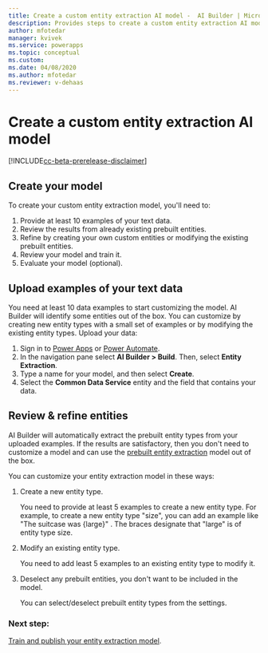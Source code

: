 ```yaml
---
title: Create a custom entity extraction AI model -  AI Builder | Microsoft Docs
description: Provides steps to create a custom entity extraction AI model in AI Builder.
author: mfotedar
manager: kvivek
ms.service: powerapps
ms.topic: conceptual
ms.custom: 
ms.date: 04/08/2020
ms.author: mfotedar
ms.reviewer: v-dehaas
---
```


# Create a custom entity extraction AI model 

[!INCLUDE[cc-beta-prerelease-disclaimer](./includes/cc-beta-prerelease-disclaimer.md)]

## Create your model

To create your custom entity extraction model, you'll need to:

1. Provide at least 10 examples of your text data.
1. Review the results from already existing prebuilt entities.
1. Refine by creating your own custom entities or modifying the existing prebuilt entities.
1. Review your model and train it.
1. Evaluate your model (optional).

## Upload examples of your text data

You need at least 10 data examples to start customizing the model. AI Builder will identify some entities out of the box.  You can customize by creating new entity types with a small set of examples or by modifying the existing entity types. Upload your data:

1. Sign in to [Power Apps](https://make.powerapps.com/) or [Power Automate](https://flow.microsoft.com/).
1. In the navigation pane select **AI Builder > Build**. Then, select **Entity Extraction**.
1. Type a name for your model, and then select **Create**.
1. Select the **Common Data Service** entity and the field that contains your data.

## Review & refine entities 

AI Builder will automatically extract the prebuilt entity types from your uploaded examples. If the results are satisfactory, then you don't need to customize a model and can use the [prebuilt entity extraction](prebuilt-entity-extraction.md) model out of the box.

You can customize your entity extraction model in these ways:  

1. Create a new entity type.

   You need to provide at least 5 examples to create a new entity type. For example, to create a new entity type "size", you can add an example like "The suitcase was {large}" . The braces designate that "large" is of entity type size.

1. Modify an existing entity type. 

   You need to add least 5 examples to an existing entity type to modify it.

1. Deselect any prebuilt entities, you don't want to be included in the model.

   You can select/deselect prebuilt entity types from the settings.


### Next step:

[Train and publish your entity extraction model](entity-extraction-train.md).  
